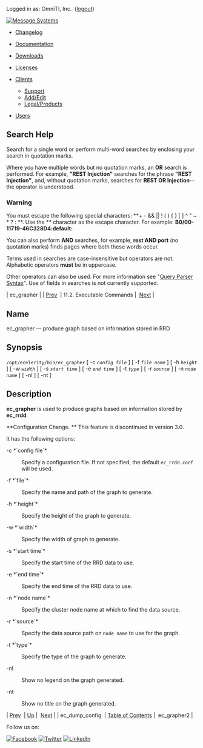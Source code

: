 Logged in as: OmniTI, Inc.  ([logout](https://support.messagesystems.com/logout.php))

[![Message Systems](https://support.messagesystems.com/images/ms-white205.png)](https://support.messagesystems.com/start.php) 

*   [Changelog](https://support.messagesystems.com/start.php?show=changelog)
*   [Documentation](https://support.messagesystems.com/docs/)
*   [Downloads](https://support.messagesystems.com/start.php)

*   [Licenses](https://support.messagesystems.com/license_summary.php)
*   <a href="">Clients</a>
    *   [Support](https://support.messagesystems.com/cs.php)
    *   [Add/Edit](https://support.messagesystems.com/edit_client.php)
    *   [Legal/Products](https://support.messagesystems.com/edit_products.php)
*   [Users](https://support.messagesystems.com/edit_customer.php)

## Search Help

Search for a single word or perform multi-word searches by enclosing your search in quotation marks.

Where you have multiple words but no quotation marks, an **OR** search is performed. For example, **"REST Injection"** searches for the phrase **"REST Injection"**, and, without quotation marks, searches for **REST OR Injection**--the operator is understood.

### Warning

You must escape the following special characters: **+ - && || ! ( ) { } [ ] ^ " ~ * ? : \**. Use the **\** character as the escape character. For example: **B0/00-11719-46C328D4\:default\:**

You can also perform **AND** searches, for example, **rest AND port** (no quotation marks) finds pages where both these words occur.

Terms used in searches are case-insensitive but operators are not. Alphabetic operators **must** be in uppercase.

Other operators can also be used. For more information see "[Query Parser Syntax](https://lucene.apache.org/core/old_versioned_docs/versions/3_0_0/queryparsersyntax.html)". Use of fields in searches is not currently supported.

| ec_grapher |
| [Prev](executable.ec_dump_config.php)  | 11.2. Executable Commands |  [Next](executable.ec_grapher2.php) |

<a name="executable.ec_grapher"></a>
## Name

ec_grapher — produce graph based on information stored in RRD

## Synopsis

`/opt/ecelerity/bin/ec_grapher` [ -c *`config file`*       ] [ -f *`file name`*       ] [ -h *`height`* ] [ -w *`width`* ] [ -s *`start time`*       ] [ -e *`end time`*       ] [ -t *`type`* ] [ -r *`source`* ] [ -n *`node name`*       ] [ -nl ] [ -nt ]

<a name="idp7563424"></a>
## Description

**ec_grapher** is used to produce graphs based on information stored by **ec_rrdd**.

**Configuration Change. ** This feature is discontinued in version 3.0.

It has the following options:

<dl class="variablelist">

<dt>-c *`config file`* </dt>

<dd>

Specify a configuration file. If not specified, the default `ec_rrdd.conf` will be used.

</dd>

<dt>-f *`file`*</dt>

<dd>

Specify the name and path of the graph to generate.

</dd>

<dt>-h *`height`*</dt>

<dd>

Specify the height of the graph to generate.

</dd>

<dt>-w *`width`*</dt>

<dd>

Specify the width of graph to generate.

</dd>

<dt>-s *`start time`* </dt>

<dd>

Specify the start time of the RRD data to use.

</dd>

<dt>-e *`end time`* </dt>

<dd>

Specify the end time of the RRD data to use.

</dd>

<dt>-n *`node name`* </dt>

<dd>

Specify the cluster node name at which to find the data source.

</dd>

<dt>-r *`source`*</dt>

<dd>

Specify the data source path on `node name` to use for the graph.

</dd>

<dt>-t *`type`*</dt>

<dd>

Specify the type of the graph to generate.

</dd>

<dt>-nl</dt>

<dd>

Show no legend on the graph generated.

</dd>

<dt>-nt</dt>

<dd>

Show no title on the graph generated.

</dd>

</dl>

| [Prev](executable.ec_dump_config.php)  | [Up](exe.commands.details.php) |  [Next](executable.ec_grapher2.php) |
| ec_dump_config  | [Table of Contents](index.php) |  ec_grapher2 |

Follow us on:

[![Facebook](https://support.messagesystems.com/images/icon-facebook.png)](http://www.facebook.com/messagesystems) [![Twitter](https://support.messagesystems.com/images/icon-twitter.png)](http://twitter.com/#!/MessageSystems) [![LinkedIn](https://support.messagesystems.com/images/icon-linkedin.png)](http://www.linkedin.com/company/message-systems)